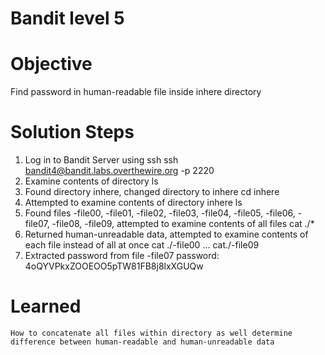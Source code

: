 # Bandit level 5

# Objective
Find password in human-readable file inside inhere directory

# Solution Steps
1. Log in to Bandit Server using ssh
    ssh bandit4@bandit.labs.overthewire.org -p 2220
2. Examine contents of directory
    ls
3. Found directory inhere, changed directory to inhere
    cd inhere
4. Attempted to examine contents of directory inhere
    ls
5. Found files -file00, -file01, -file02, -file03, -file04, -file05, -file06, -file07, -file08, -file09, attempted to examine contents of all files
    cat ./*
6. Returned human-unreadable data, attempted to examine contents of each file instead of all at once
    cat ./-file00 ... cat./-file09
7. Extracted password from file -file07
    password: 4oQYVPkxZOOEOO5pTW81FB8j8lxXGUQw

# Learned
    How to concatenate all files within directory as well determine difference between human-readable and human-unreadable data